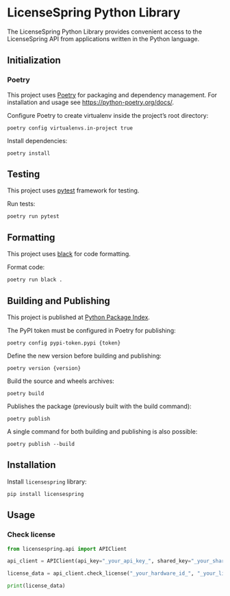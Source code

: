 # LicenseSpring Python Library

The LicenseSpring Python Library provides convenient access to the LicenseSpring API from
applications written in the Python language.


## Initialization

### Poetry

This project uses [Poetry](https://python-poetry.org/) for packaging and dependency management.
For installation and usage see https://python-poetry.org/docs/.

Configure Poetry to create virtualenv inside the project’s root directory: 
```
poetry config virtualenvs.in-project true
```

Install dependencies: 
```
poetry install
```


## Testing

This project uses [pytest](https://docs.pytest.org/en/7.1.x/) framework for testing.

Run tests: 
```
poetry run pytest
```


## Formatting

This project uses [black](https://github.com/psf/black) for code formatting.

Format code:
```
poetry run black .
```


## Building and Publishing

This project is published at [Python Package Index](https://pypi.org/project/licensespring/).

The PyPI token must be configured in Poetry for publishing:
```
poetry config pypi-token.pypi {token}
```

Define the new version before building and publishing:
```
poetry version {version}
```

Build the source and wheels archives:
```
poetry build
```

Publishes the package (previously built with the build command):
```
poetry publish
```

A single command for both building and publishing is also possible:
```
poetry publish --build
```


## Installation

Install `licensespring` library:

```
pip install licensespring
```


## Usage

### Check license
```python
from licensespring.api import APIClient

api_client = APIClient(api_key="_your_api_key_", shared_key="_your_shared_key_")

license_data = api_client.check_license("_your_hardware_id_", "_your_license_key_", "_your_product_code_")

print(license_data)
```

